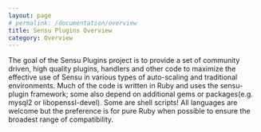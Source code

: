 ```yaml
---
layout: page
# permalink: /documentation/overview
title: Sensu Plugins Overview
category: Overview
---
```


The goal of the Sensu Plugins project is to provide a set of community driven, high quality  plugins, handlers and other code to maximize the effective use of Sensu in various types of auto-scaling and traditional environments. Much of the code is written in Ruby and uses the sensu-plugin framework; some also depend on additional gems or packages(e.g. mysql2 or libopenssl-devel). Some are shell scripts! All languages are welcome but the preference is for pure Ruby when possible to ensure the broadest range of compatibility.
